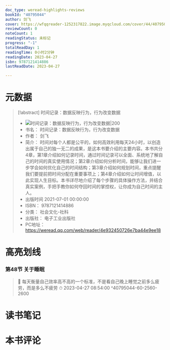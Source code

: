 ```yaml
---
doc_type: weread-highlights-reviews
bookId: "40795044"
author: 剑飞
cover: https://wfqqreader-1252317822.image.myqcloud.com/cover/44/40795044/t7_40795044.jpg
reviewCount: 0
noteCount: 1
readingStatus: 未标记
progress: "-1"
totalReadDay: 1
readingTime: 0小时2分钟
readingDate: 2023-04-27
isbn: 9787121414886
lastReadDate: 2023-04-27

---
```

# 元数据
> [!abstract] 时间记录：数据反映行为，行为改变数据
> - ![ 时间记录：数据反映行为，行为改变数据|200](https://wfqqreader-1252317822.image.myqcloud.com/cover/44/40795044/t7_40795044.jpg)
> - 书名： 时间记录：数据反映行为，行为改变数据
> - 作者： 剑飞
> - 简介： 时间对每个人都是公平的，如何高效利用每天24小时，以创造出属于自己的独一无二的成果，是这本书要介绍的主要内容。本书共分4章，第1章介绍如何记录时间，通过时间记录可以全面、系统地了解自己的时间的真实使用情况；第2章介绍如何分析时间，能够让我们进一步学会如何优化自己的时间结构；第3章介绍如何规划时间，重点提醒我们要提前把时间分配在重要事项上；第4章介绍如何让时间增值，以此实现人生目标。本书详尽地介绍了每个步骤的具体操作方法，并结合真实案例，手把手教你如何夺回时间的掌控权，让你成为自己时间的主人。
> - 出版时间 2021-07-01 00:00:00
> - ISBN： 9787121414886
> - 分类： 社会文化-社科
> - 出版社： 电子工业出版社
> - PC地址：https://weread.qq.com/web/reader/4e932450726e7ba44e9ee18

# 高亮划线

### 第48节 关于睡眠

> 📌 每天衡量自己效率高不高的一个标准，不是看自己晚上睡觉之前多么疲劳，而是多么不疲劳 
> ⏱ 2023-04-27 08:54:00 ^40795044-60-2560-2600

# 读书笔记

# 本书评论
